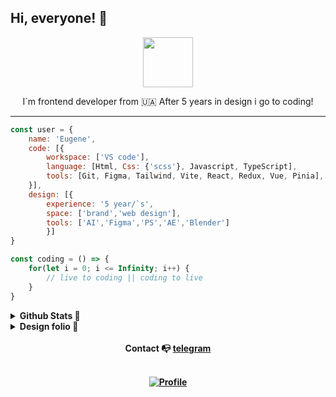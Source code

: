 ## Hi, everyone! :wave:

<p align="center">
<img style="width: 80px" src="https://media4.giphy.com/media/Ll22OhMLAlVDb8UQWe/giphy.gif?cid=790b76117ea34f040107fb51bb80dbf154e8a577e89b0e77&rid=giphy.gif&ct=s">
</p>

<p align="center">
I`m frontend developer from 🇺🇦
After 5 years in design i go to coding!
</p>

<hr>

```javascript
const user = {
    name: 'Eugene',
    code: [{
        workspace: ['VS code'],
        language: [Html, Css: {'scss'}, Javascript, TypeScript],
        tools: [Git, Figma, Tailwind, Vite, React, Redux, Vue, Pinia],
    }],
    design: [{
        experience: '5 year/`s',
        space: ['brand','web design'],
        tools: ['AI','Figma','PS','AE','Blender']
        }]
}

const coding = () => {
    for(let i = 0; i <= Infinity; i++) {
        // live to coding || coding to live
    }
}
```

<details>
  <summary><b>Github Stats <b/>  &#127919;
  </summary>

<a href="#">![Top Langs](https://github-readme-stats.vercel.app/api/top-langs/?username=lointainy&layout=compact&theme=blueberry&count_private=true&hide_border=true)](https://github.com/anuraghazra/github-readme-stats)
</a>

</details>

<details>
  <summary><b>Design folio<b/>  &#x1F3A8;</summary>

<br>

[![behance](https://img.shields.io/badge/-behance-2C394B?style=for-the-badge&logo=behance&labelColor=001000&logoColor=FFF)](https://www.behance.net/eug1_design) [![instagram](https://img.shields.io/badge/-instagram-2C394B?style=for-the-badge&logo=instagram&labelColor=F75151&logoColor=FFF)](https://www.instagram.com/eug1_design/)

</details>

<br>

<div align="center">
Contact &#128237;
<a href='https://t.me/eug1_design'>telegram
</a>

<br>
<br>

[![Profile](https://www.codewars.com/users/Lointainy/badges/micro)](https://github.com/Lointainy/codewars)
</div>
